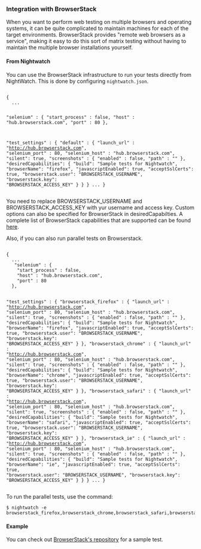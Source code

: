 ### Integration with BrowserStack

When you want to perform web testing on multiple browsers and operating systems, it can be quite complicated to maintain machines for each of the target environments. BrowserStack provides "remote web browsers as a service", making it easy to do this sort of matrix testing without having to maintain the multiple browser installations yourself.

#### From Nightwatch

You can use the BrowserStack infrastructure to run your tests directly from NightWatch. This is done by configuring `nightwatch.json`.

<div class="sample-test">
<pre><code class="language-javascript">
{
  ...

  "selenium" : {
    "start_process" : false,
    "host" : "hub.browserstack.com",
    "port" : 80
  },

  "test_settings" : {
    "default" : {
      "launch_url" : "http://hub.browserstack.com",
      "selenium_port"  : 80,
      "selenium_host"  : "hub.browserstack.com",
      "silent": true,
      "screenshots" : {
        "enabled" : false,
        "path" : ""
      },
      "desiredCapabilities": {
        "build": "Sample tests for Nightwatch",
        "browserName": "firefox",
        "javascriptEnabled": true,
        "acceptSslCerts": true,
        "browserstack.user": "BROWSERSTACK_USERNAME",
        "browserstack.key": "BROWSERSTACK_ACCESS_KEY"
      }
    }
  }
  ...
}
</code></pre>
</div>

You need to replace BROWSERSTACK_USERNAME and BROWSERSTACK_ACCESS_KEY with yur username and access key.
Custom options can also be specified for BrowserStack in desiredCapabilties. A complete list of BrowserStack capabilities that are supported can be found [here](http://www.browserstack.com/automate/capabilities).

Also, if you can also run parallel tests on Browserstack.

<div class="sample-test">
<pre><code class="language-javascript">
{
  ...
   "selenium" : {
    "start_process" : false,
    "host" : "hub.browserstack.com",
    "port" : 80
  },

  "test_settings" : {
    "browserstack_firefox" : {
      "launch_url" : "http://hub.browserstack.com",
      "selenium_port"  : 80,
      "selenium_host"  : "hub.browserstack.com",
      "silent": true,
      "screenshots" : {
        "enabled" : false,
        "path" : ""
      },
      "desiredCapabilities": {
        "build": "Sample tests for Nightwatch",
        "browserName": "firefox",
        "javascriptEnabled": true,
        "acceptSslCerts": true,
        "browserstack.user": "BROWSERSTACK_USERNAME",
        "browserstack.key": "BROWSERSTACK_ACCESS_KEY"
      }
    },
    "browserstack_chrome" : {
      "launch_url" : "http://hub.browserstack.com",
      "selenium_port"  : 80,
      "selenium_host"  : "hub.browserstack.com",
      "silent": true,
      "screenshots" : {
        "enabled" : false,
        "path" : ""
      },
      "desiredCapabilities": {
        "build": "Sample tests for Nightwatch",
        "browserName": "chrome",
        "javascriptEnabled": true,
        "acceptSslCerts": true,
        "browserstack.user": "BROWSERSTACK_USERNAME",
        "browserstack.key": "BROWSERSTACK_ACCESS_KEY"
      }
    },
    "browserstack_safari" : {
      "launch_url" : "http://hub.browserstack.com",
      "selenium_port"  : 80,
      "selenium_host"  : "hub.browserstack.com",
      "silent": true,
      "screenshots" : {
        "enabled" : false,
        "path" : ""
      },
      "desiredCapabilities": {
        "build": "Sample tests for Nightwatch",
        "browserName": "safari",
        "javascriptEnabled": true,
        "acceptSslCerts": true,
        "browserstack.user": "BROWSERSTACK_USERNAME",
        "browserstack.key": "BROWSERSTACK_ACCESS_KEY"
      }
    },
    "browserstack_ie" : {
      "launch_url" : "http://hub.browserstack.com",
      "selenium_port"  : 80,
      "selenium_host"  : "hub.browserstack.com",
      "silent": true,
      "screenshots" : {
        "enabled" : false,
        "path" : ""
      },
      "desiredCapabilities": {
        "build": "Sample tests for Nightwatch",
        "browserName": "ie",
        "javascriptEnabled": true,
        "acceptSslCerts": true,
        "browserstack.user": "BROWSERSTACK_USERNAME",
        "browserstack.key": "BROWSERSTACK_ACCESS_KEY"
      }
    }
  }
  ...
}
</code></pre>
</div>

To run the parallel tests, use the command:

<pre><code class="language-bash">$ nightwatch -e browserstack_firefox,browserstack_chrome,browserstack_safari,browserstack_ie</code></pre>

#### Example
You can check out [BrowserStack's repository](https://github.com/browserstack/nightwatch-browserstack) for a sample test.